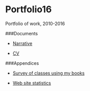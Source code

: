 # Portfolio16
Portfolio of work, 2010-2016

###Documents

* [Narrative](https://github.com/AllenDowney/Portfolio16/blob/master/narrative.md)

* [CV](https://github.com/AllenDowney/Portfolio16/blob/master/downeyCV.pdf)

###Appendices

* [Survey of classes using my books](https://github.com/AllenDowney/Portfolio16/blob/master/survey_of_classes.pdf)

* [Web site statistics](http://htmlpreview.github.io/?https://github.com/AllenDowney/Portfolio16/blob/master/greenteapress_webstats.html)
